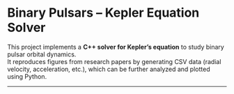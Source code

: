 # Binary Pulsars – Kepler Equation Solver

This project implements a **C++ solver for Kepler’s equation** to study binary pulsar orbital dynamics.  
It reproduces figures from research papers by generating CSV data (radial velocity, acceleration, etc.), which can be further analyzed and plotted using Python.

---
